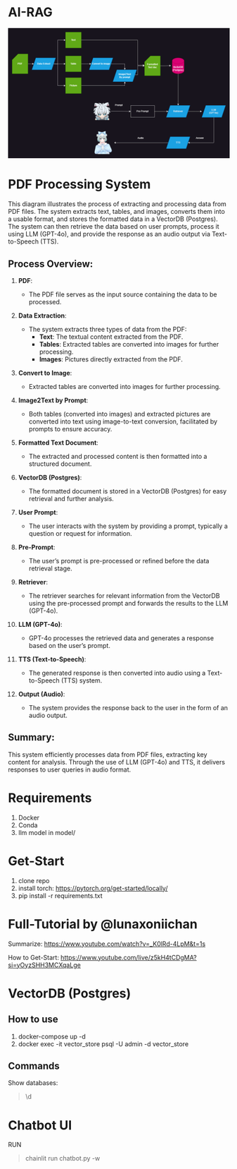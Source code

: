 # AI-RAG

![Diagram](./resources/diagram.png)

# PDF Processing System

This diagram illustrates the process of extracting and processing data from PDF files. The system extracts text, tables, and images, converts them into a usable format, and stores the formatted data in a VectorDB (Postgres). The system can then retrieve the data based on user prompts, process it using LLM (GPT-4o), and provide the response as an audio output via Text-to-Speech (TTS).

## Process Overview:

1. **PDF**:
   - The PDF file serves as the input source containing the data to be processed.

2. **Data Extraction**:
   - The system extracts three types of data from the PDF:
     - **Text**: The textual content extracted from the PDF.
     - **Tables**: Extracted tables are converted into images for further processing.
     - **Images**: Pictures directly extracted from the PDF.

3. **Convert to Image**:
   - Extracted tables are converted into images for further processing.

4. **Image2Text by Prompt**:
   - Both tables (converted into images) and extracted pictures are converted into text using image-to-text conversion, facilitated by prompts to ensure accuracy.

5. **Formatted Text Document**:
   - The extracted and processed content is then formatted into a structured document.

6. **VectorDB (Postgres)**:
   - The formatted document is stored in a VectorDB (Postgres) for easy retrieval and further analysis.

7. **User Prompt**:
   - The user interacts with the system by providing a prompt, typically a question or request for information.

8. **Pre-Prompt**:
   - The user’s prompt is pre-processed or refined before the data retrieval stage.

9. **Retriever**:
   - The retriever searches for relevant information from the VectorDB using the pre-processed prompt and forwards the results to the LLM (GPT-4o).

10. **LLM (GPT-4o)**:
    - GPT-4o processes the retrieved data and generates a response based on the user’s prompt.

11. **TTS (Text-to-Speech)**:
    - The generated response is then converted into audio using a Text-to-Speech (TTS) system.

12. **Output (Audio)**:
    - The system provides the response back to the user in the form of an audio output.

## Summary:
This system efficiently processes data from PDF files, extracting key content for analysis. Through the use of LLM (GPT-4o) and TTS, it delivers responses to user queries in audio format.

# Requirements
1) Docker
2) Conda
3) llm model in model/

# Get-Start
1) clone repo
2) install torch: https://pytorch.org/get-started/locally/
3) pip install -r requirements.txt

# Full-Tutorial by @lunaxoniichan
Summarize: https://www.youtube.com/watch?v=_K0lRd-4LpM&t=1s

How to Get-Start: https://www.youtube.com/live/z5kH4tCDgMA?si=yOyzSHH3MCXqaLge

# VectorDB (Postgres)
## How to use
1) docker-compose up -d
2) docker exec -it vector_store psql -U admin -d vector_store

## Commands
Show databases: 
> \d

# Chatbot UI
RUN
> chainlit run chatbot.py -w